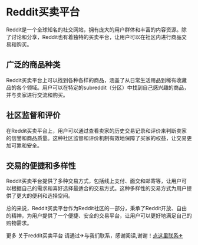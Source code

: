 # Reddit买卖平台

Reddit是一个全球知名的社交网站，拥有庞大的用户群体和丰富的内容资源。除了讨论和分享，Reddit也有着独特的买卖平台，让用户可以在社区内进行商品交易和购买。

## 广泛的商品种类
Reddit买卖平台上可以找到各种各样的商品，涵盖了从日常生活用品到稀有收藏品的各个领域。用户可以在特定的subreddit（分区）中找到自己感兴趣的商品，并与卖家进行交流和购买。

## 社区监督和评价
在Reddit买卖平台上，用户可以通过查看卖家的历史交易记录和评价来判断卖家的信誉和商品质量。这种社区监督和评价机制有效地保障了买家的权益，让交易更加可靠和安全。

## 交易的便捷和多样性
Reddit买卖平台提供了多种交易方式，包括线上支付、面交和邮寄等，让用户可以根据自己的需求和喜好选择最适合的交易方式。这种多样性的交易方式为用户提供了更大的便利和选择空间。

总的来说，Reddit买卖平台作为Reddit社区的一部分，秉承了Reddit开放、自由的精神，为用户提供了一个便捷、安全的交易平台，让用户可以更好地满足自己的购物需求。

更多 关于reddit买卖平台 请通过✈与我们联系，感谢阅读,谢谢！[点这里联系✈](https://w.k02.cc)